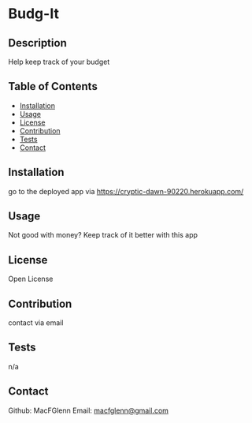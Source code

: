 # Budg-It

## Description

Help keep track of your budget

## Table of Contents

- [Installation](#installation)
- [Usage](#usage)
- [License](#license)
- [Contribution](#contribution)
- [Tests](#tests)
- [Contact](#contact)

## Installation

go to the deployed app via https://cryptic-dawn-90220.herokuapp.com/

## Usage

Not good with money? Keep track of it better with this app

## License

Open License

## Contribution

contact via email

## Tests

n/a

## Contact

Github: MacFGlenn
Email: macfglenn@gmail.com

